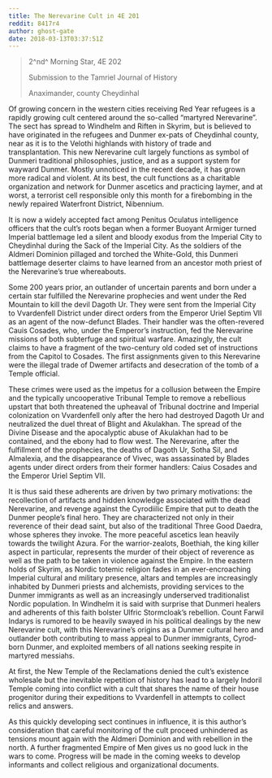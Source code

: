 ```yaml
---
title: The Nerevarine Cult in 4E 201
reddit: 8417r4
author: ghost-gate
date: 2018-03-13T03:37:51Z
---
```


> 2^nd^ Morning Star, 4E 202
>
> Submission to the Tamriel Journal of History
>
> Anaximander, county Cheydinhal

Of growing concern in the western cities receiving Red Year refugees is a
rapidly growing cult centered around the so-called “martyred Nerevarine”. The
sect has spread to Windhelm and Riften in Skyrim, but is believed to have
originated in the refugees and Dunmer ex-pats of Cheydinhal county, near as it
is to the Velothi highlands with history of trade and transplantation. This new
Nerevarine cult largely functions as symbol of Dunmeri traditional philosophies,
justice, and as a support system for wayward Dunmer. Mostly unnoticed in the
recent decade, it has grown more radical and violent. At its best, the cult
functions as a charitable organization and network for Dunmer ascetics and
practicing laymer, and at worst, a terrorist cell responsible only this month
for a firebombing in the newly repaired Waterfront District, Nibennium.

It is now a widely accepted fact among Penitus Oculatus intelligence officers
that the cult’s roots began when a former Buoyant Armiger turned Imperial
battlemage led a silent and bloody exodus from the Imperial City to Cheydinhal
during the Sack of the Imperial City. As the soldiers of the Aldmeri Dominion
pillaged and torched the White-Gold, this Dunmeri battlemage deserter claims to
have learned from an ancestor moth priest of the Nerevarine’s true whereabouts.

Some 200 years prior, an outlander of uncertain parents and born under a certain
star fulfilled the Nerevarine prophecies and went under the Red Mountain to kill
the devil Dagoth Ur. They were sent from the Imperial City to Vvardenfell
District under direct orders from the Emperor Uriel Septim VII as an agent of
the now-defunct Blades. Their handler was the often-revered Cauis Cosades, who,
under the Emperor’s instruction, fed the Nerevarine missions of both subterfuge
and spiritual warfare. Amazingly, the cult claims to have a fragment of the
two-century old coded set of instructions from the Capitol to Cosades. The first
assignments given to this Nerevarine were the illegal trade of Dwemer artifacts
and desecration of the tomb of a Temple official.

These crimes were used as the impetus for a collusion between the Empire and the
typically uncooperative Tribunal Temple to remove a rebellious upstart that both
threatened the upheaval of Tribunal doctrine and Imperial colonization on
Vvardenfell only after the hero had destroyed Dagoth Ur and neutralized the duel
threat of Blight and Akulakhan. The spread of the Divine Disease and the
apocalyptic abuse of Akulakhan had to be contained, and the ebony had to flow
west. The Nerevarine, after the fulfillment of the prophecies, the deaths of
Dagoth Ur, Sotha Sil, and Almalexia, and the disappearance of Vivec, was
assassinated by Blades agents under direct orders from their former handlers:
Caius Cosades and the Emperor Uriel Septim VII.

It is thus said these adherents are driven by two primary motivations: the
recollection of artifacts and hidden knowledge associated with the dead
Nerevarine, and revenge against the Cyrodiilic Empire that put to death the
Dunmer people’s final hero. They are characterized not only in their reverence
of their dead saint, but also of the traditional Three Good Daedra, whose
spheres they invoke. The more peaceful ascetics lean heavily towards the
twilight Azura. For the warrior-zealots, Boethiah, the king killer aspect in
particular, represents the murder of their object of reverence as well as the
path to be taken in violence against the Empire. In the eastern holds of Skyrim,
as Nordic totemic religion fades in an ever-encroaching Imperial cultural and
military presence, altars and temples are increasingly inhabited by Dunmeri
priests and alchemists, providing services to the Dunmer immigrants as well as
an increasingly underserved traditionalist Nordic population. In Windhelm it is
said with surprise that Dunmeri healers and adherents of this faith bolster
Ulfric Stormcloak’s rebellion. Count Farwil Indarys is rumored to be heavily
swayed in his political dealings by the new Nerevarine cult, with this
Nerevarine’s origins as a Dunmer cultural hero and outlander both contributing
to mass appeal to Dunmer immigrants, Cyrod-born Dunmer, and exploited members of
all nations seeking respite in martyred messiahs.

At first, the New Temple of the Reclamations denied the cult’s existence
wholesale but the inevitable repetition of history has lead to a largely Indoril
Temple coming into conflict with a cult that shares the name of their house
progenitor during their expeditions to Vvardenfell in attempts to collect relics
and answers.

As this quickly developing sect continues in influence, it is this author’s
consideration that careful monitoring of the cult proceed unhindered as tensions
mount again with the Aldmeri Dominion and with rebellion in the north. A further
fragmented Empire of Men gives us no good luck in the wars to come. Progress
will be made in the coming weeks to develop informants and collect religious and
organizational documents.

